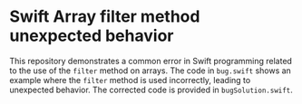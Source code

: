 # Swift Array filter method unexpected behavior

This repository demonstrates a common error in Swift programming related to the use of the `filter` method on arrays. The code in `bug.swift` shows an example where the `filter` method is used incorrectly, leading to unexpected behavior.  The corrected code is provided in `bugSolution.swift`.